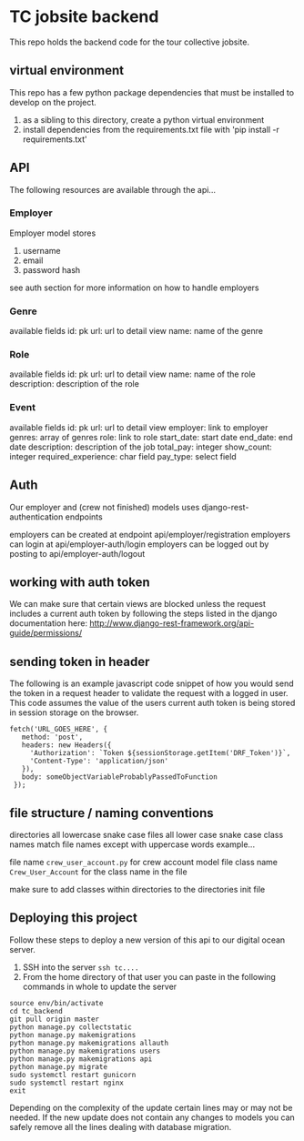 # TC jobsite backend
This repo holds the backend code for the tour collective jobsite.

## virtual environment
This repo has a few python package dependencies that must be installed to develop on the project.

1. as a sibling to this directory, create a python virtual environment
1. install dependencies from the requirements.txt file with 'pip install -r requirements.txt'

## API
The following resources are available through the api...

### Employer
Employer model stores 
1. username
1. email
1. password hash

see auth section for more information on how to handle employers

### Genre
available fields
id: pk
url: url to detail view
name: name of the genre

### Role
available fields
id: pk
url: url to detail view
name: name of the role
description: description of the role

### Event
available fields
id: pk
url: url to detail view
employer: link to employer 
genres: array of genres
role: link to role
start_date: start date
end_date: end date
description: description of the job
total_pay: integer
show_count: integer
required_experience: char field
pay_type: select field


## Auth
Our employer and (crew not finished) models uses django-rest-authentication endpoints

employers can be created at endpoint api/employer/registration
employers can login at api/employer-auth/login
employers can be logged out by posting to api/employer-auth/logout

## working with auth token
We can make sure that certain views are blocked unless the request includes a current auth token by following the steps listed in the django documentation here: http://www.django-rest-framework.org/api-guide/permissions/

## sending token in header
The following is an example javascript code snippet of how you would send the token in a request header to validate the request with a logged in user. This code assumes the value of the users current auth token is being stored in session storage on the browser.

```
fetch('URL_GOES_HERE', { 
   method: 'post', 
   headers: new Headers({
     'Authorization': `Token ${sessionStorage.getItem('DRF_Token')}`, 
     'Content-Type': 'application/json'
   }), 
   body: someObjectVariableProbablyPassedToFunction
 });
 ```


## file structure / naming conventions

directories all lowercase snake case
files all lower case snake case
class names match file names except with uppercase words
example...

file name `crew_user_account.py` for crew account model file
class name `Crew_User_Account` for the class name in the file

make sure to add classes within directories to the directories init file

## Deploying this project
Follow these steps to deploy a new version of this api to our digital ocean server.

1. SSH into the server `ssh tc....`
1. From the home directory of that user you can paste in the following commands in whole to update the server
```
source env/bin/activate
cd tc_backend
git pull origin master
python manage.py collectstatic
python manage.py makemigrations
python manage.py makemigrations allauth
python manage.py makemigrations users
python manage.py makemigrations api
python manage.py migrate
sudo systemctl restart gunicorn
sudo systemctl restart nginx
exit
```

Depending on the complexity of the update certain lines may or may not be needed. If the new update does not contain any changes to models you can safely remove all the lines dealing with database migration.
